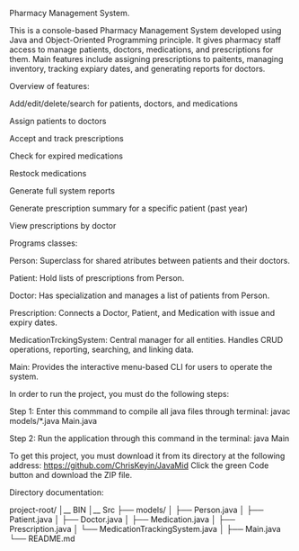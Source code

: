 Pharmacy Management System. 

This is a console-based Pharmacy Management System developed using Java and Object-Oriented Programming principle. It gives pharmacy staff access to manage patients, doctors, medications, and prescriptions for them.
Main features include assigning prescriptions to paitents, managing inventory, tracking expiary dates, and generating reports for doctors.

Overview of features:

Add/edit/delete/search for patients, doctors, and medications

Assign patients to doctors

Accept and track prescriptions

Check for expired medications

Restock medications

Generate full system reports

Generate prescription summary for a specific patient (past year)

View prescriptions by doctor


Programs classes:

Person: Superclass for shared atributes between patients and their doctors.

Patient: Hold lists of prescriptions from Person.

Doctor: Has specialization and manages a list of patients from Person.

Prescription: Connects a Doctor, Patient, and Medication with issue and expiry dates.

MedicationTrckingSystem: Central manager for all entities. Handles CRUD operations, reporting, searching, and linking data.

Main: Provides the interactive menu-based CLI for users to operate the system.



In order to run the project, you must do the following steps:

Step 1: Enter this commmand to compile all java files through terminal:  javac models/*.java Main.java

Step 2: Run the application through this command in the terminal: java Main


To get this project, you must download it from its directory at the following address: https://github.com/ChrisKeyin/JavaMid
Click the green Code button and download the ZIP file.


Directory documentation:

project-root/
│__ BIN
│__ Src ├── models/
│       ├── Person.java
│       ├── Patient.java
│       ├── Doctor.java
│       ├── Medication.java
│       ├── Prescription.java
│       └── MedicationTrackingSystem.java
│
├── Main.java
└── README.md
